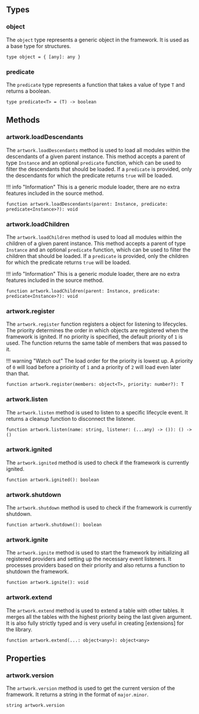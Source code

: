 ## Types

### object
The `object` type represents a generic object in the framework. It is used as a base type for structures.
```luau
type object = { [any]: any }
```

### predicate
The `predicate` type represents a function that takes a value of type `T` and returns a boolean.
```luau
type predicate<T> = (T) -> boolean
```

## Methods

### artwork.loadDescendants
The `artwork.loadDescendants` method is used to load all modules within the descendants of a given parent instance. This method accepts a parent of type `Instance` and an optional `predicate` function, which can be used to filter the descendants that should be loaded. If a `predicate` is provided, only the descendants for which the predicate returns `true` will be loaded.

!!! info "Information"
    This is a generic module loader, there are no extra features included in the source method.
```luau
function artwork.loadDescendants(parent: Instance, predicate: predicate<Instance>?): void
```

### artwork.loadChildren
The `artwork.loadChildren` method is used to load all modules within the children of a given parent instance. This method accepts a parent of type `Instance` and an optional `predicate` function, which can be used to filter the children that should be loaded. If a `predicate` is provided, only the children for which the predicate returns `true` will be loaded.

!!! info "Information"
    This is a generic module loader, there are no extra features included in the source method.
```luau
function artwork.loadChildren(parent: Instance, predicate: predicate<Instance>?): void
```

### artwork.register
The `artwork.register` function registers a object for listening to lifecycles. The priority determines the order in which objects are registered when the framework is ignited. If no priority is specified, the default priority of `1` is used. The function returns the same table of members that was passed to it.


!!! warning "Watch out"
    The load order for the priority is lowest up. A priority of `0` will load before a prioirity of `1` and a priority of `2` will load even later than that.
```luau
function artwork.register(members: object<T>, priority: number?): T
```

### artwork.listen
The `artwork.listen` method is used to listen to a specific lifecycle event. It returns a cleanup function to disconnect the listener.
```luau
function artwork.listen(name: string, listener: (...any) -> ()): () -> ()
```

### artwork.ignited
The `artwork.ignited` method is used to check if the framework is currently ignited.
```luau
function artwork.ignited(): boolean
```

### artwork.shutdown
The `artwork.shutdown` method is used to check if the framework is currently shutdown.
```luau
function artwork.shutdown(): boolean
```

### artwork.ignite
The `artwork.ignite` method is used to start the framework by initializing all registered providers and setting up the necessary event listeners. It processes providers based on their priority and also returns a function to shutdown the framework.

```luau
function artwork.ignite(): void
```

### artwork.extend
The `artwork.extend` method is used to extend a table with other tables. It merges all the tables with the highest priority being the last given argument. It is also fully strictly typed and is very useful in creating [extensions] for the library.
```luau
function artwork.extend(...: object<any>): object<any>
```

## Properties

### artwork.version
The `artwork.version` method is used to get the current version of the framework. It returns a string in the format of `major.minor`.
```luau
string artwork.version
```